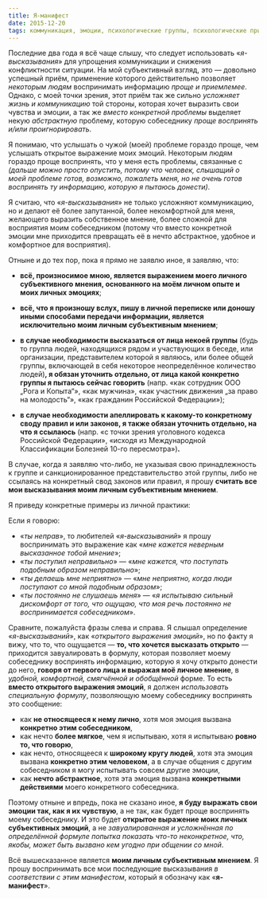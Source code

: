 ```yaml
---
title: Я-манифест
date: 2015-12-20
tags: коммуникация, эмоции, психологические группы, психологические приёмы
---
```


Последние два года я всё чаще слышу, что следует использовать «*я-высказывания*» для упрощения коммуникации и снижения конфликтности ситуации. На мой субъективный взгляд, это — довольно успешный приём, применение которого действительно позволяет *некоторым людям* воспринимать информацию *проще и приемлемее*. Однако, с моей точки зрения, этот приём так же сильно *усложняет жизнь и коммуникацию* той стороны, которая хочет выразить свои чувства и эмоции, а так же *вместо конкретной проблемы* выделяет некую *абстрактную* проблему, которую собеседнику *проще воспринять и/или проигнорировать*.

Я понимаю, что услышать о чужой (моей) проблеме гораздо проще, чем услышать открытое выражение моих эмоций. Некоторым людям гораздо проще воспринять, что у меня есть проблемы, связанные с *(дальше можно просто опустить, потому что человек, слышащий о моей проблеме готов, возможно, пожалеть меня, но не очень готов воспринять ту информацию, которую я пытаюсь донести)*.

Я считаю, что «*я-высказывания*» не только усложняют коммуникацию, но и делают её более запутанной, более некомфортной для меня, желающего выразить собственное мнение, более сложной для восприятия моим собеседником (потому что вместо конкретной эмоции мне приходится превращать её в нечто абстрактное, удобное и комфортное для восприятия).

Отныне и до тех пор, пока я прямо не заявлю иное, я заявляю, что:

* **всё, произносимое мною, является выражением моего личного субъективного мнения, основанного на моём личном опыте и моих личных эмоциях**;

* **всё, что я произношу вслух, пишу в личной переписке или доношу иными способами передачи информации, является исключительно моим личным субъективным мнением**;

* **в случае необходимости высказаться от лица некоей группы** (будь то группа людей, находящихся рядом и участвующих в беседе, или организации, представителем которой я являюсь, или более общей группы, включающей в себя некоторое неопределённое количество людей)**, я обязан уточнить отдельно, от лица какой конкретно группы я пытаюсь сейчас говорить** (напр. «как сотрудник ООО „Рога и Копыта“», «как мужчина», «как участник движения „за право на молодость“», «как гражданин Российской Федерации»);

* **в случае необходимости апеллировать к какому-то конкретному своду правил и или законов, я также обязан уточнить отдельно, на что я ссылаюсь** (напр. «с точки зрения уголовного кодекса Российской Федерации», «исходя из Международной Классификации Болезней 10-го пересмотра»)**.**

В случае, когда я заявляю что-либо, не указывая свою принадлежность к группе и санкционированное представительство этой группы, либо не ссылаясь на конкретный свод законов или правил, я прошу **считать все мои высказывания моим личным субъективным мнением**.

Я приведу конкретные примеры из личной практики:

Если я говорю:

* «*ты неправ*», то любителей «*я-высказываний*» я прошу воспринимать это выражение как «*мне кажется неверным высказанное тобой мнение*»;
* «*ты поступил неправильно*» — «*мне кажется, что поступать подобным образом неправильно*»;
* «*ты делаешь мне неприятно*» — «*мне неприятно, когда люди поступают со мной подобным образом*»;
* «*ты постоянно не слушаешь меня*» — «*я испытываю сильный дискомфорт от того, что ощущаю, что моя речь постоянно не воспринимается собеседником*».

Сравните, пожалуйста фразы слева и справа. Я слышал определение «*я-высказываний*», как «*открытого выражения эмоций*», но по факту я вижу, что то, что ощущается — **то, что хочется высказать открыто** — приходится завуалировать в формулу, которая позволяет моему собеседнику воспринять информацию, которую я хочу открыто донести до него, **говоря от первого лица и выражая моё личное мнение**, в *удобной, комфортной, смягчённой и обобщённой* форме. То есть **вместо открытого выражения эмоций**, я должен *использовать специальную формулу*, позволяющую моему собеседнику воспринять это сообщение:

* как **не относящееся к нему лично**, хотя моя эмоция вызвана **конкретно этим собеседником**,
* как нечто **более мягкое**, чем я испытываю, хотя я испытываю **ровно то, что говорю**,
* как нечто, относящееся к **широкому кругу людей**, хотя эта эмоция вызвана **конкретно этим человеком**, а в случае общения с другим собеседником я могу испытывать совсем другие эмоции,
* как **нечто абстрактное**, хотя эта эмоция вызвана **конкретными действиями** моего конкретного собеседника.

Поэтому отныне и впредь, пока не сказано иное, **я буду выражать свои эмоции так, как я их чувствую**, а не так, как будет проще воспринять моему собеседнику. И это будет **открытое выражение моих личных субъективных эмоций**, а не *завуалированная и усложнённая по определённой формуле попытка показать что-то неконкретное, что, якобы, может быть вызвано кем угодно при общении со мной*.

Всё вышесказанное является **моим личным субъективным мнением**. Я прошу воспринимать все мои последующие высказывания *в соответствии с этим манифестом*, который я обозначу как «**я-манифест**».
